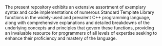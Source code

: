 The present repository exhibits an extensive assortment of exemplary syntax and code implementations of numerous Standard Template Library functions in the widely-used and prevalent C++ programming language, along with comprehensive explanations and detailed breakdowns of the underlying concepts and principles that govern these functions, providing an invaluable resource for programmers of all levels of expertise seeking to enhance their proficiency and mastery of the language.
